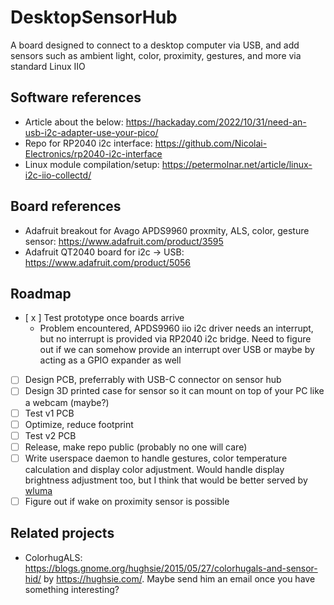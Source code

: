 # DesktopSensorHub
A board designed to connect to a desktop computer via USB, and add sensors such as ambient light, color, proximity, gestures, and more via standard Linux IIO

## Software references
- Article about the below: https://hackaday.com/2022/10/31/need-an-usb-i2c-adapter-use-your-pico/
- Repo for RP2040 i2c interface: https://github.com/Nicolai-Electronics/rp2040-i2c-interface
- Linux module compilation/setup: https://petermolnar.net/article/linux-i2c-iio-collectd/

## Board references
- Adafruit breakout for Avago APDS9960 proxmity, ALS, color, gesture sensor: https://www.adafruit.com/product/3595
- Adafruit QT2040 board for i2c -> USB: https://www.adafruit.com/product/5056

## Roadmap
- [ x ] Test prototype once boards arrive
  - Problem encountered, APDS9960 iio i2c driver needs an interrupt, but no interrupt is provided via RP2040 i2c bridge. Need to figure out if we can somehow provide an interrupt over USB or maybe by acting as a GPIO expander as well
- [ ] Design PCB, preferrably with USB-C connector on sensor hub
- [ ] Design 3D printed case for sensor so it can mount on top of your PC like a webcam (maybe?)
- [ ] Test v1 PCB
- [ ] Optimize, reduce footprint
- [ ] Test v2 PCB
- [ ] Release, make repo public (probably no one will care)
- [ ] Write userspace daemon to handle gestures, color temperature calculation and display color adjustment. Would handle display brightness adjustment too, but I think that would be better served by [wluma](https://github.com/maximbaz/wluma)
- [ ] Figure out if wake on proximity sensor is possible

## Related projects
- ColorhugALS: https://blogs.gnome.org/hughsie/2015/05/27/colorhugals-and-sensor-hid/ by https://hughsie.com/. Maybe send him an email once you have something interesting?

